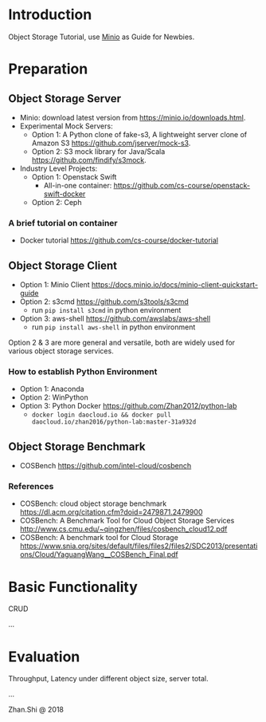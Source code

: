 # Introduction

Object Storage Tutorial, use [Minio](https://minio.io/) as Guide for Newbies.

# Preparation

## Object Storage Server

* Minio: download latest version from <https://minio.io/downloads.html>.
* Experimental Mock Servers:
    * Option 1: A Python clone of fake-s3, A lightweight server clone of Amazon S3 <https://github.com/jserver/mock-s3>.
    * Option 2: S3 mock library for Java/Scala <https://github.com/findify/s3mock>.
* Industry Level Projects:
    * Option 1: Openstack Swift
        * All-in-one container: <https://github.com/cs-course/openstack-swift-docker>
    * Option 2: Ceph

### A brief tutorial on container

* Docker tutorial <https://github.com/cs-course/docker-tutorial>

## Object Storage Client

* Option 1: Minio Client <https://docs.minio.io/docs/minio-client-quickstart-guide>
* Option 2: s3cmd <https://github.com/s3tools/s3cmd>
    * run `pip install s3cmd` in python environment
* Option 3: aws-shell <https://github.com/awslabs/aws-shell>
    * run `pip install aws-shell` in python environment

Option 2 & 3 are more general and versatile, both are widely used for various object storage services.

### How to establish Python Environment

* Option 1: Anaconda
* Option 2: WinPython
* Option 3: Python Docker <https://github.com/Zhan2012/python-lab>
    * `docker login daocloud.io && docker pull daocloud.io/zhan2016/python-lab:master-31a932d`

## Object Storage Benchmark

* COSBench <https://github.com/intel-cloud/cosbench>

### References

* COSBench: cloud object storage benchmark https://dl.acm.org/citation.cfm?doid=2479871.2479900
* COSBench: A Benchmark Tool for Cloud Object Storage Services <http://www.cs.cmu.edu/~qingzhen/files/cosbench_cloud12.pdf>
* COSBench: A benchmark tool for Cloud Storage <https://www.snia.org/sites/default/files/files2/files2/SDC2013/presentations/Cloud/YaguangWang__COSBench_Final.pdf>

# Basic Functionality

CRUD

...

# Evaluation

Throughput, Latency under different object size, server total.

...

Zhan.Shi @ 2018
